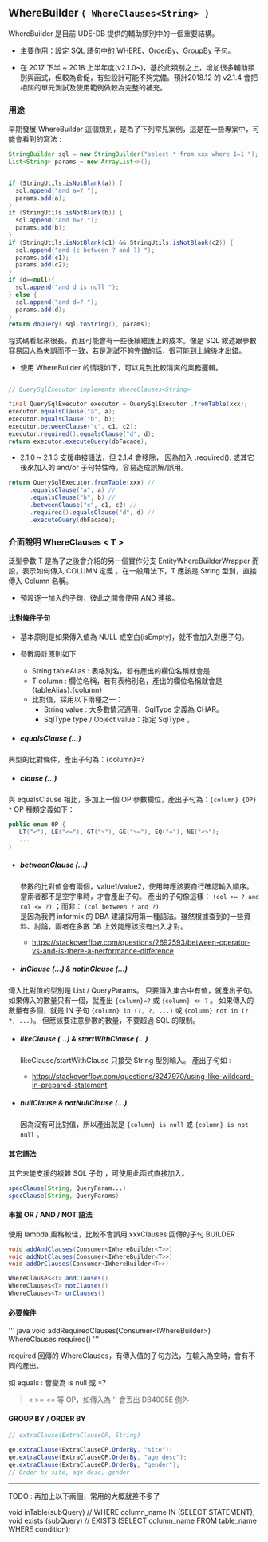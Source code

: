 ## WhereBuilder ```( WhereClauses<String> )```

WhereBuilder 是目前 UDE-DB 提供的輔助類別中的一個重要結構。

* 主要作用：設定 SQL 語句中的 WHERE、OrderBy、GroupBy 子句。

* 在 2017 下半 ~ 2018 上半年度(v2.1.0~)，基於此類別之上，增加很多輔助類別與函式，但較為倉促，有些設計可能不夠完備。預計2018.12 的 v2.1.4 會把相關的單元測試及使用範例做較為完整的補充。


### 用途

早期發展 WhereBuilder 這個類別，是為了下列常見案例，這是在一些專案中，可能會看到的寫法 : 

``` java
StringBuilder sql = new StringBuilder("select * from xxx where 1=1 ");
List<String> params = new ArrayList<>();


if (StringUtils.isNotBlank(a)) {
  sql.append("and a=? ");
  params.add(a);
}
if (StringUtils.isNotBlank(b)) {
  sql.append("and b=? ");
  params.add(b);
}
if (StringUtils.isNotBlank(c1) && StringUtils.isNotBlank(c2)) {
  sql.append("and (c between ? and ?) ");
  params.add(c1);
  params.add(c2);  
}
if (d==null){
  sql.append("and d is null ");
} else {
  sql.append("and d=? ");
  params.add(d);
}
return doQuery( sql.toString(), params);
```

程式碼看起來很長，而且可能會有一些後續維護上的成本。像是 SQL 敘述跟參數容易因人為失誤而不一致，若是測試不夠完備的話，很可能到上線後才出錯。

* 使用 WhereBuilder 的情境如下，可以見到比較清爽的業務邏輯。

``` java

// QuerySqlExecutor implements WhereClauses<String>

final QuerySqlExecutor executor = QuerySqlExecutor .fromTable(xxx);
executor.equalsClause("a", a);
executor.equalsClause("b", b);
executor.betweenClause("c", c1, c2);
executor.required().equalsClause("d", d);
return executor.executeQuery(dbFacade);
```

* 2.1.0 ~ 2.1.3 支援串接語法，但 2.1.4 會移除，
  因為加入 .required(). 或其它後來加入的 and/or 子句特性時，容易造成誤解/誤用。

``` java
return QuerySqlExecutor.fromTable(xxx) //
      .equalsClause("a", a) //
      .equalsClause("b", b) //
      .betweenClause("c", c1, c2) //
      .required().equalsClause("d", d) //
      .executeQuery(dbFacade); 
```



### 介面說明 WhereClauses < T \>

泛型參數 T 是為了之後會介紹的另一個實作分支 EntityWhereBuilderWrapper 而設，表示如何傳入 COLUMN 定義
。在一般用法下，T 應該是 String 型別，直接傳入 Column 名稱。

* 預設逐一加入的子句，彼此之間會使用 AND 連接。

#### 比對條件子句

* 基本原則是如果傳入值為 NULL 或空白(isEmpty)，就不會加入對應子句。

* 參數設計原則如下
  * String tableAlias : 表格別名，若有產出的欄位名稱就會是
  * T column : 欄位名稱，若有表格別名，產出的欄位名稱就會是 {tableAlias}.{column}
  * 比對值，採用以下兩種之一：
     * String value : 大多數情況適用，SqlType 定義為 CHAR。
     * SqlType type / Object value：指定 SqlType 。

* ##### equalsClause (...)

典型的比對條件，產出子句為：{column}=?

* ##### clause (...)

與 equalsClause 相比，多加上一個 OP 參數欄位，產出子句為：``` {column} {OP} ? ```
OP 種類定義如下：
``` java
public enum OP {
   LT("<"), LE("<="), GT(">"), GE(">="), EQ("="), NE("<>");
   ... 
}
```

* ##### betweenClause (...)

  參數的比對值會有兩個，value1/value2，使用時應該要自行確認輸入順序。
  當兩者都不是空字串時，才會產出子句。
  產出的子句像這樣： ```(col >= ? and col <= ?)``` ；而非： ```(col between ? and ?)```  
  是因為我們 informix 的 DBA 建議採用第一種語法。雖然根據查到的一些資料、討論，兩者在多數 DB 上效能應該沒有出入才對。
  * https://stackoverflow.com/questions/2692593/between-operator-vs-and-is-there-a-performance-difference

* ##### inClause (...) & notInClause (...)

傳入比對值的型別是 List<String> / QueryParams。
只要傳入集合中有值，就產出子句。
如果傳入的數量只有一個，就產出 ``` {column}=? ``` 或 ``` {column} <> ? ``` 。
如果傳入的數量有多個，就是 IN 子句 ``` {column} in (?, ?, ...) ``` 或 ``` {column} not in (?, ?, ...) ```。
但應該要注意參數的數量，不要超過 SQL 的限制。

* ##### likeClause (...) & startWithClause (...)

  
  likeClause/startWithClause 只接受 String 型別輸入。
  產出子句如 :  
  
  * https://stackoverflow.com/questions/8247970/using-like-wildcard-in-prepared-statement


* ##### nullClause & notNullClause (...)

  因為沒有可比對值，所以產出就是 ``` {column} is null ``` 或 ``` {column} is not null ``` 。


#### 其它語法

其它未能支援的複雜 SQL 子句 ，可使用此函式直接加入。

``` java
specClause(String, QueryParam...)
specClause(String, QueryParams)
```


#### 串接 OR / AND / NOT 語法

使用 lambda 風格較佳，比較不會誤用 xxxClauses 回傳的子句 BUILDER .

``` java
void addAndClauses(Consumer<IWhereBuilder<T>>)
void addNotClauses(Consumer<IWhereBuilder<T>>)
void addOrClauses(Consumer<IWhereBuilder<T>>)

WhereClauses<T> andClauses()
WhereClauses<T> notClauses()
WhereClauses<T> orClauses()
```


#### 必要條件

''' java 
void addRequiredClauses(Consumer<IWhereBuilder<T>>)
WhereClauses<T>  required()
'''

required 回傳的 WhereClauses，有傳入值的子句方法，在輸入為空時，會有不同的產出。

如 equals : 會變為 is null 或 =? 

   > < >= <= 等 OP，如傳入為 '' 會丟出 DB4005E 例外
   



#### GROUP BY / ORDER BY

``` java 
// extraClause(ExtraClauseOP, String)

qe.extraClause(ExtraClauseOP.OrderBy, "site");
qe.extraClause(ExtraClauseOP.OrderBy, "age desc");
qe.extraClause(ExtraClauseOP.OrderBy, "gender");
// Order by site, age desc, gender
```



------------

TODO : 再加上以下兩個，常用的大概就差不多了

void  inTable(subQuery) // WHERE column_name IN (SELECT STATEMENT); 
void  exists (subQuery) // EXISTS (SELECT column_name FROM table_name WHERE condition); 

 






